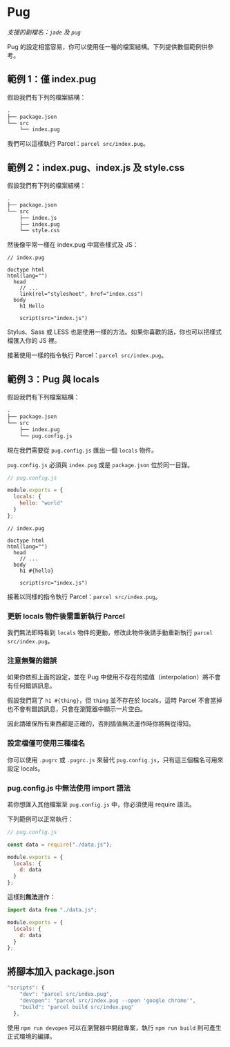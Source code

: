 # Pug

_支援的副檔名：`jade` 及 `pug`_

Pug 的設定相當容易，你可以使用任一種的檔案結構。下列提供數個範例供參考。

## 範例 1：僅 index.pug

假設我們有下列的檔案結構：

```bash
.
├── package.json
└── src
    └── index.pug
```

我們可以這樣執行 Parcel：`parcel src/index.pug`。

## 範例 2：index.pug、index.js 及 style.css

假設我們有下列的檔案結構：

```bash
.
├── package.json
└── src
    ├── index.js
    ├── index.pug
    └── style.css
```

然後像平常一樣在 index.pug 中寫些樣式及 JS：

```text
// index.pug

doctype html
html(lang="")
  head
    // ...
    link(rel="stylesheet", href="index.css")
  body
    h1 Hello

    script(src="index.js")
```

Stylus、Sass 或 LESS 也是使用一樣的方法。如果你喜歡的話，你也可以把樣式檔匯入你的 JS 裡。

接著使用一樣的指令執行 Parcel：`parcel src/index.pug`。

## 範例 3：Pug 與 locals

假設我們有下列檔案結構：

```bash
.
├── package.json
└── src
    ├── index.pug
    └── pug.config.js
```

現在我們需要從 `pug.config.js` 匯出一個 `locals` 物件。

`pug.config.js` 必須與 `index.pug` 或是 `package.json` 位於同一目錄。

```javascript
// pug.config.js

module.exports = {
  locals: {
    hello: "world"
  }
};
```

```text
// index.pug

doctype html
html(lang="")
  head
    // ...
  body
    h1 #{hello}

    script(src="index.js")
```

接著以同樣的指令執行 Parcel：`parcel src/index.pug`。

### 更新 locals 物件後需重新執行 Parcel

我們無法即時看到 `locals` 物件的更動，修改此物件後請手動重新執行 `parcel src/index.pug`。

### 注意無聲的錯誤

如果你依照上面的設定，並在 Pug 中使用不存在的插值（interpolation）將不會有任何錯誤訊息。

假設我們寫了 `h1 #{thing}`，但 `thing` 並不存在於 locals，這時 Parcel 不會當掉也不會有錯誤訊息，只會在瀏覽器中顯示一片空白。

因此請確保所有東西都是正確的，否則插值無法運作時你將無從得知。

### 設定檔僅可使用三種檔名

你可以使用 `.pugrc` 或 `.pugrc.js` 來替代 `pug.config.js`，只有這三個檔名可用來設定 locals。

### pug.config.js 中無法使用 import 語法

若你想匯入其他檔案至 `pug.config.js` 中，你必須使用 require 語法。

下列範例可以正常執行：

```javascript
// pug.config.js

const data = require("./data.js");

module.exports = {
  locals: {
    d: data
  }
};
```

這樣則**無法**運作：

```javascript
import data from "./data.js";

module.exports = {
  locals: {
    d: data
  }
};
```

## 將腳本加入 package.json

```javascript
"scripts": {
    "dev": "parcel src/index.pug",
    "devopen": "parcel src/index.pug --open 'google chrome'",
    "build": "parcel build src/index.pug"
  },
```

使用 `npm run devopen` 可以在瀏覽器中開啟專案，執行 `npm run build` 則可產生正式環境的編譯。

